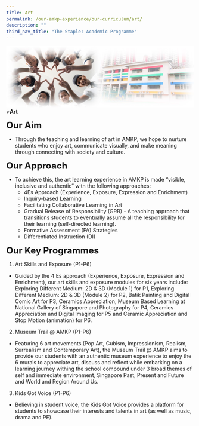 ```yaml
---
title: Art
permalink: /our-amkp-experience/our-curriculum/art/
description: ""
third_nav_title: "The Staple: Academic Programme"
---
```

![Sub-banner](/images/sub%20banner.jpg)
&gt;**Art**

**<font size="5">Our Aim</font>**
* Through the teaching and learning of art in AMKP, we hope to nurture students who enjoy art, communicate visually, and make meaning through connecting with society and culture.

**<font size="5">Our Approach</font>**
* To achieve this, the art learning experience in AMKP is made “visible, inclusive and authentic” with the following approaches:
	* 4Es Approach (Experience, Exposure, Expression and Enrichment)
	* Inquiry-based Learning
	* Facilitating Collaborative Learning in Art
	* Gradual Release of Responsibility (GRR) - A teaching approach that transitions students to eventually assume all the responsibility for their learning (self-directed learning).
	* Formative Assessment (FA) Strategies
	* Differentiated Instruction (DI)

**<font size="5">Our Key Programmes</font>**
1. Art Skills and Exposure (P1-P6)
* Guided by the 4 Es approach (Experience, Exposure, Expression and Enrichment), our art skills and exposure modules for six years include: Exploring Different Medium: 2D &amp; 3D (Module 1) for P1, Exploring Different Medium: 2D &amp; 3D (Module 2) for P2, Batik Painting and Digital Comic Art for P3, Ceramics Appreciation, Museum Based Learning at National Gallery of Singapore and Photography for P4, Ceramics Appreciation and Digital Imaging for P5 and Ceramic Appreciation and Stop Motion (animation) for P6.

2. Museum Trail @ AMKP (P1-P6)
* Featuring 6 art movements (Pop Art, Cubism, Impressionism, Realism, Surrealism and Contemporary Art), the Museum Trail @ AMKP aims to provide our students with an authentic museum experience to enjoy the 6 murals to appreciate art, discuss and reflect while embarking on a learning journey withing the school compound under 3 broad themes of self and immediate environment, Singapore Past, Present and Future and World and Region Around Us.

3. Kids Got Voice (P1-P6)
* Believing in student voice, the Kids Got Voice provides a platform for students to showcase their interests and talents in art (as well as music, drama and PE).

